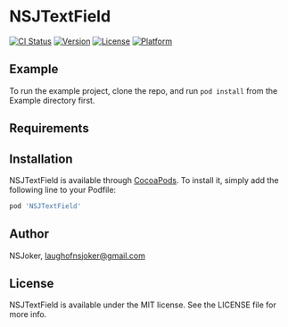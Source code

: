 # NSJTextField

[![CI Status](http://img.shields.io/travis/laughofnsjoker@gmail.com/NSJTextField.svg?style=flat)](https://travis-ci.org/laughofnsjoker@gmail.com/NSJTextField)
[![Version](https://img.shields.io/cocoapods/v/NSJTextField.svg?style=flat)](http://cocoapods.org/pods/NSJTextField)
[![License](https://img.shields.io/cocoapods/l/NSJTextField.svg?style=flat)](http://cocoapods.org/pods/NSJTextField)
[![Platform](https://img.shields.io/cocoapods/p/NSJTextField.svg?style=flat)](http://cocoapods.org/pods/NSJTextField)

## Example

To run the example project, clone the repo, and run `pod install` from the Example directory first.

## Requirements

## Installation

NSJTextField is available through [CocoaPods](http://cocoapods.org). To install
it, simply add the following line to your Podfile:

```ruby
pod 'NSJTextField'
```

## Author

NSJoker, laughofnsjoker@gmail.com

## License

NSJTextField is available under the MIT license. See the LICENSE file for more info.
